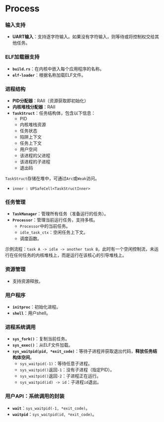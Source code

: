 # Process

### 输入支持
- **UART输入**：支持逐字符输入。如果没有字符输入，则等待或将控制权交给其他任务。

### ELF加载器支持
- **`build.rs`**：在内核中嵌入每个应用程序的名称。
- **`elf-loader`**：根据名称加载ELF文件。

### 进程结构

- **PID分配器**：RAII（资源获取即初始化）
- **内核堆栈分配器**：RAII
- **`TaskStruct`**：任务结构体，包含以下信息：
  - PID
  - 内核堆栈资源
  - 任务状态
  - 陷阱上下文
  - 任务上下文
  - 用户空间
  - 该进程的父进程
  - 该进程的子进程
  - 退出码

`TaskStruct`存储在堆中，可通过`Arc`或`Weak`访问。
- `inner : UPSafeCell<TaskStructInner>`

### 任务管理
- **`TaskManager`**：管理所有任务（准备运行的任务）。
- **`Processor`**：管理当前运行任务，支持多核。
  - `Processor`中的当前任务。
  - `idle_task_ctx`：空闲任务上下文。
  - 调度函数。

示例流程：`task A -> idle -> another task B`，此时有一个空闲控制流，未运行在任何任务的内核堆栈上，而是运行在该核心的引导堆栈上。

### 资源管理
- 支持资源释放。

### 用户程序
- **`initproc`**：初始化进程。
- **`shell`**：用户shell。

### 进程系统调用
- **`sys_fork()`**：复制当前任务。
- **`sys_exec()`**：从ELF文件加载。
- **`sys_waitpid(pid, *exit_code)`**：等待子进程并获取退出代码，**释放任务结构体空间**。
  - `sys_waitpid(-1)`：等待任意子进程。
  - `sys_waitpid()`返回`-1`：没有子进程（指定PID）。
  - `sys_waitpid()`返回`-2`：子进程正在运行。
  - `sys_waitpid(id) -> id`：子进程`id`退出。

### 用户API：系统调用的封装
- **`wait`**：`sys_waitpid(-1, *exit_code)`。
- **`waitpid`**：`sys_waitpid(id, *exit_code)`。